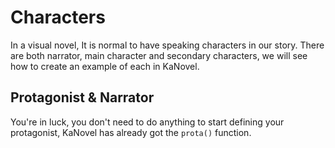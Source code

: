 # Characters

In a visual novel, It is normal to have speaking characters in our story.
There are both narrator, main character and secondary characters, we will see how to create an example of each in KaNovel.

## Protagonist & Narrator

You're in luck, you don't need to do anything to start defining your protagonist, KaNovel has already got the `prota()` function.